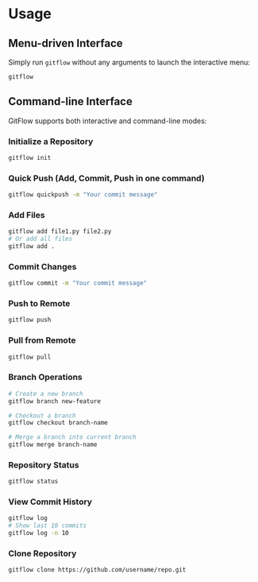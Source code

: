 # Usage

## Menu-driven Interface

Simply run `gitflow` without any arguments to launch the interactive menu:

```bash
gitflow
```

## Command-line Interface

GitFlow supports both interactive and command-line modes:

### Initialize a Repository
```bash
gitflow init
```

### Quick Push (Add, Commit, Push in one command)
```bash
gitflow quickpush -m "Your commit message"
```

### Add Files
```bash
gitflow add file1.py file2.py
# Or add all files
gitflow add .
```

### Commit Changes
```bash
gitflow commit -m "Your commit message"
```

### Push to Remote
```bash
gitflow push
```

### Pull from Remote
```bash
gitflow pull
```

### Branch Operations
```bash
# Create a new branch
gitflow branch new-feature

# Checkout a branch
gitflow checkout branch-name

# Merge a branch into current branch
gitflow merge branch-name
```

### Repository Status
```bash
gitflow status
```

### View Commit History
```bash
gitflow log
# Show last 10 commits
gitflow log -n 10
```

### Clone Repository
```bash
gitflow clone https://github.com/username/repo.git
```
